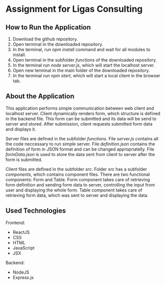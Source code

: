 # Assignment for Ligas Consulting

## How to Run the Application
1. Download the github repository.
2. Open terminal in the downloaded repository.
3. In the terminal, run *npm install* command and wait for all modules to install.
4. Open terminal in the subfolder *functions* of the downloaded repository.
5. In the terminal run *node server.js*, which will start the localhost server.
6. Open new terminal in the main folder of the downloaded repository.
7. In the terminal run *npm start*, which will start a local client in the browser tab.

## About the Application
This application performs simple communication between web client and localhost server.
Client dynamically renders form, which structure is defined in the backend file.
This form can be submitted and its data will be send to server and stored.
After submission, client requests submitted form data and displays it.

Server files are defined in the subfolder *functions*.
File *server.js* contains all the code neccessary to run simple server.
File *definition.json* contains the definition of form in JSON format and can be changed appropriatelly.
File *formData.json* is used to store the data sent from client to server after the form is submitted.

Client files are defined in the subfolder *src*. 
Folder *src* has a subfolder *components*, which contains component files.
There are two functional components: Form and Table. 
Form component takes care of retrieving form definition and sending form data to server, 
controlling the input from user and displaying the whole form. 
Table component takes care of retrieving form data, which was sent to server
and displaying the data.

## Used Technologies
Frontend:
- ReactJS
- CSS
- HTML
- JavaScript
- JSX

Backend:
- NodeJS
- Express.js

